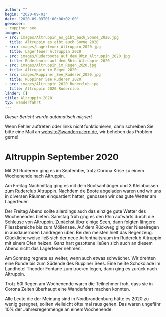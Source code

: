 ```yaml
---
author: ""
begin: "2020-09-01"
date: "2020-09-09T01:00:00+02:00"
gewässer:
- ruppiner see
images:
- src: images/Altruppin_es_gibt_auch_Sonne_2020.jpg
  title: Altruppin es gibt auch Sonne 2020
- src: images/Lagerfeuer_Altruppin_2020.jpg
  title: Lagerfeuer Altruppin 2020
- src: images/Ruderboote_auf_dem_Rhin_Altruppin_2020.jpg
  title: Ruderboote auf dem Rhin Altruppin 2020
- src: images/Altruppin_im_Regen_2020.jpg
  title: Altruppin im Regen 2020
- src: images/Ruppiner_See_Ruderer_2020.jpg
  title: Ruppiner See Ruderer 2020
- src: images/Altruppin_2020_Ruderclub.jpg
  title: Altruppin 2020 Ruderclub
länder: []
title: Altruppin 2020
typ: wanderfahrt
---
```



*Dieser Bericht wurde automatisch migriert*

Wenn Fehler auftreten oder links nicht funktionieren, dann schreiben Sie bitte eine Mail an website@wanderrudern.de, wir beheben das Problem gerne!



# Altruppin September 2020


Mit 20 Ruderern ging es im September, trotz Corona Krise zu einem Wochenende nach Altruppin.

Am Freitag Nachmittag ging es mit dem Bootsanhänger und 3 Kleinbussen zum Ruderclub Altruppin. Nachdem die Boote abgeladen waren und wir uns in diversen Räumen einquartiert hatten, genossen wir das gute Wetter am Lagerfeuer.

Der Freitag Abend sollte allerdings auch das einzige gute Wetter des Wochenendes bieten. Samstag früh ging es den Rhin aufwärts durch die Schleuse von Altruppin. Zunächst über einige Seen, dann folgten längere Fliessbereiche bis zum Möllensee. Auf dem Rückweg ging der Nieselregen in ausdauernden Landregen über. Bei den meisten hielt das Regenzeug. Glücklicherweise ließ sich der neue Aufenthaltsraum im Ruderclub Altruppin mit einem Ofen heizen. Ganz hart gesottene ließen sich auch an diesem Abend nicht das Lagerfeuer nehmen.

Am Sonntag regnete es weiter, wenn auch etwas schwächer. Wir drehten eine Runde bis zum Südende des Ruppiner Sees. Eine heiße Schokolade im Landhotel Theodor Fontane zum trocken legen, dann ging es zurück nach Altruppin.

Trotz 50l Regen am Wochenende waren die Teilnehmer froh, dass sie in Corona Zeiten überhaupt eine Wanderfahrt machen konnten.

Alle Leute die der Meinung sind in Nordbrandenburg hätte es 2020 zu wenig geregnet, sollten vielleicht öfter mal raus gehen. Das waren ungefähr 10% der Jahresregenmenge an einem Wochenende.